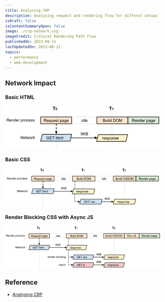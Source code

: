 ```yaml
---
title: Analysing CRP
description: Analysing request and rendering flow for differnt setups
isDraft: false
isContentSummaryOpen: false
image: ./crp-network.svg
imageCredit: Critical Rendering Path Flow
publishedOn: 2023-08-11
lastUpdatedOn: 2023-08-11
topics:
  - performance
  - web-development
---
```


## Network Impact

### Basic HTML

![CRP Basic](./crp-network-basic.png)

### Basic CSS

![CRP with basic CSS](./crp-network-basic-css.png)

### Render Blocking CSS with Async JS

![Render Blocking CSS with Async JS](./crp-network-render-blocking-css-with-async-js.png)

## Reference

- [Analysing CRP](https://web.dev/articles/critical-rendering-path/analyzing-crp?hl=en)
